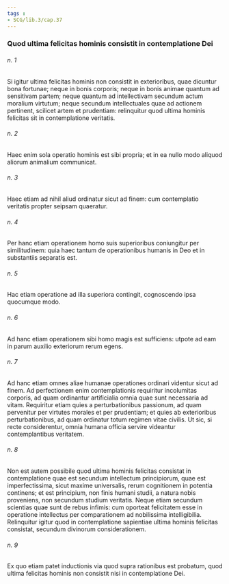 ```yaml
---
tags : 
- SCG/lib.3/cap.37
---
```


### Quod ultima felicitas hominis consistit in contemplatione Dei

###### n. 1
Si igitur ultima felicitas hominis non consistit in exterioribus, quae dicuntur bona fortunae; neque in bonis corporis; neque in bonis animae quantum ad sensitivam partem; neque quantum ad intellectivam secundum actum moralium virtutum; neque secundum intellectuales quae ad actionem pertinent, scilicet artem et prudentiam: relinquitur quod ultima hominis felicitas sit in contemplatione veritatis.

###### n. 2
Haec enim sola operatio hominis est sibi propria; et in ea nullo modo aliquod aliorum animalium communicat.

###### n. 3
Haec etiam ad nihil aliud ordinatur sicut ad finem: cum contemplatio veritatis propter seipsam quaeratur.

###### n. 4
Per hanc etiam operationem homo suis superioribus coniungitur per similitudinem: quia haec tantum de operationibus humanis in Deo et in substantiis separatis est.

###### n. 5
Hac etiam operatione ad illa superiora contingit, cognoscendo ipsa quocumque modo.

###### n. 6
Ad hanc etiam operationem sibi homo magis est sufficiens: utpote ad eam in parum auxilio exteriorum rerum egens.

###### n. 7
Ad hanc etiam omnes aliae humanae operationes ordinari videntur sicut ad finem. Ad perfectionem enim contemplationis requiritur incolumitas corporis, ad quam ordinantur artificialia omnia quae sunt necessaria ad vitam. Requiritur etiam quies a perturbationibus passionum, ad quam pervenitur per virtutes morales et per prudentiam; et quies ab exterioribus perturbationibus, ad quam ordinatur totum regimen vitae civilis. Ut sic, si recte considerentur, omnia humana officia servire videantur contemplantibus veritatem.

###### n. 8
Non est autem possibile quod ultima hominis felicitas consistat in contemplatione quae est secundum intellectum principiorum, quae est imperfectissima, sicut maxime universalis, rerum cognitionem in potentia continens; et est principium, non finis humani studii, a natura nobis proveniens, non secundum studium veritatis. Neque etiam secundum scientias quae sunt de rebus infimis: cum oporteat felicitatem esse in operatione intellectus per comparationem ad nobilissima intelligibilia. Relinquitur igitur quod in contemplatione sapientiae ultima hominis felicitas consistat, secundum divinorum considerationem.

###### n. 9
Ex quo etiam patet inductionis via quod supra rationibus est probatum, quod ultima felicitas hominis non consistit nisi in contemplatione Dei.

